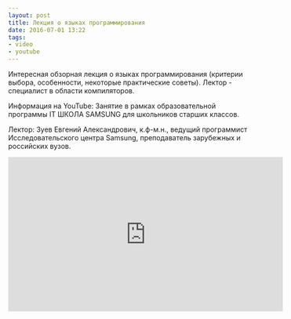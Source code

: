 ```yaml
---
layout: post
title: Лекция о языках программирования
date: 2016-07-01 13:22
tags:
- video
- youtube
---
```

Интересная обзорная лекция о языках программирования (критерии выбора, особенности, некоторые практические советы). Лектор - специалист в области компиляторов.

Информация на YouTube:
Занятие в рамках образовательной программы IT ШКОЛА SAMSUNG для школьников старших классов.

Лектор: Зуев Евгений Александрович, к.ф-м.н., ведущий программист Исследовательского центра Samsung, преподаватель зарубежных и российских вузов.

<iframe width="560" height="315" src="https://www.youtube.com/embed/T70qJndjYi0" frameborder="0" allowfullscreen></iframe>
<br>
<br>
